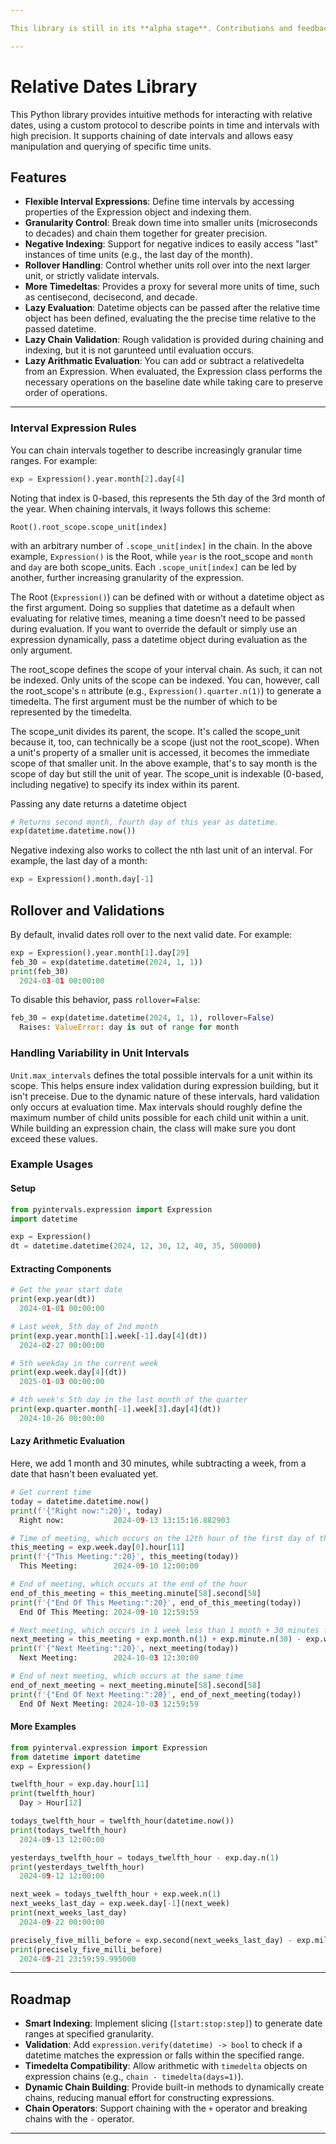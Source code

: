 ```yaml
---

This library is still in its **alpha stage**. Contributions and feedback are welcome.

---
```


# Relative Dates Library

This Python library provides intuitive methods for interacting with relative dates, using a custom protocol to describe points in time and intervals with high precision. It supports chaining of date intervals and allows easy manipulation and querying of specific time units.

## Features

- **Flexible Interval Expressions**: Define time intervals by accessing properties of the Expression object and indexing them.
- **Granularity Control**: Break down time into smaller units (microseconds to decades) and chain them together for greater precision.
- **Negative Indexing**: Support for negative indices to easily access "last" instances of time units (e.g., the last day of the month).
- **Rollover Handling**: Control whether units roll over into the next larger unit, or strictly validate intervals.
- **More Timedeltas**: Provides a proxy for several more units of time, such as centisecond, decisecond, and decade.
- **Lazy Evaluation**: Datetime objects can be passed after the relative time object has been defined, evaluating the the precise time relative to the passed datetime.
- **Lazy Chain Validation**: Rough validation is provided during chaining and indexing, but it is not garunteed until evaluation occurs.
- **Lazy Arithmatic Evaluation**: You can add or subtract a relativedelta from an Expression. When evaluated, the Expression class performs the necessary operations on the baseline date while taking care to preserve order of operations.

---

### Interval Expression Rules

You can chain intervals together to describe increasingly granular time ranges. For example:

```python
exp = Expression().year.month[2].day[4]
```

Noting that index is 0-based, this represents the 5th day of the 3rd month of the year. When chaining intervals, it lways follows this scheme:

   `Root().root_scope.scope_unit[index]`

with an arbitrary number of `.scope_unit[index]` in the chain. In the above example, `Expression()` is the Root, while `year` is the root_scope and `month` and `day` are both scope_units.
Each `.scope_unit[index]` can be led by another, further increasing granularity of the expression.

The Root (`Expression()`) can be defined with or without a datetime object as the first argument. Doing so supplies that datetime as a default when evaluating for relative times, meaning a time doesn't need to be passed during evaluation. If you want to override the default or simply use an expression dynamically, pass a datetime object during evaluation as the only argument.

The root_scope defines the scope of your interval chain. As such, it can not be indexed. Only units of the scope can be indexed. You can, however, call the root_scope's `n` attribute (e.g., `Expression().quarter.n(1)`) to generate a timedelta. The first argument must be the number of which to be represented by the timedelta.

The scope_unit divides its parent, the scope. It's called the scope_unit because it, too, can technically be a scope (just not the root_scope). When a unit's property of a smaller unit is accessed, it becomes the immediate scope of that smaller unit. In the above example, that's to say month is the scope of day but still the unit of year. The scope_unit is indexable (0-based, including negative) to specify its index within its parent.

Passing any date returns a datetime object
```python
# Returns second month, fourth day of this year as datetime.
exp(datetime.datetime.now())
```

Negative indexing also works to collect the nth last unit of an interval. For example, the last day of a month:
```python
exp = Expression().month.day[-1]
```

## Rollover and Validations

By default, invalid dates roll over to the next valid date. For example:

```python
exp = Expression().year.month[1].day[29]
feb_30 = exp(datetime.datetime(2024, 1, 1))
print(feb_30)
  2024-03-01 00:00:00
```

To disable this behavior, pass `rollover=False`:

```python
feb_30 = exp(datetime.datetime(2024, 1, 1), rollover=False)
  Raises: ValueError: day is out of range for month
```

### Handling Variability in Unit Intervals

`Unit.max_intervals` defines the total possible intervals for a unit within its scope. This helps ensure index validation during expression building, but it isn't preceise. Due to the dynamic nature of these intervals, hard validation only occurs at evaluation time. Max intervals should roughly define the maximum number of child units possible for each child unit within a unit. While building an expression chain, the class will make sure you dont exceed these values.

### Example Usages

#### Setup

```python
from pyintervals.expression import Expression
import datetime

exp = Expression()
dt = datetime.datetime(2024, 12, 30, 12, 40, 35, 500000)
```

#### Extracting Components

```python
# Get the year start date
print(exp.year(dt))
  2024-01-01 00:00:00

# Last week, 5th day of 2nd month
print(exp.year.month[1].week[-1].day[4](dt))
  2024-02-27 00:00:00

# 5th weekday in the current week
print(exp.week.day[4](dt))
  2025-01-03 00:00:00

# 4th week's 5th day in the last month of the quarter
print(exp.quarter.month[-1].week[3].day[4](dt))
  2024-10-26 00:00:00
```

#### Lazy Arithmetic Evaluation

Here, we add 1 month and 30 minutes, while subtracting a week, from a date that hasn't been evaluated yet.

```python
# Get current time
today = datetime.datetime.now()
print(f'{"Right now:":20}', today)
  Right now:           2024-09-13 13:15:16.882903

# Time of meeting, which occurs on the 12th hour of the first day of the week
this_meeting = exp.week.day[0].hour[11]
print(f'{"This Meeting:":20}', this_meeting(today))
  This Meeting:        2024-09-10 12:00:00

# End of meeting, which occurs at the end of the hour
end_of_this_meeting = this_meeting.minute[58].second[58]
print(f'{"End Of This Meeting:":20}', end_of_this_meeting(today))
  End Of This Meeting: 2024-09-10 12:59:59

# Next meeting, which occurs in 1 week less than 1 month + 30 minutes from this meeting
next_meeting = this_meeting + exp.month.n(1) + exp.minute.n(30) - exp.week.n(1)
print(f'{"Next Meeting:":20}', next_meeting(today))
  Next Meeting:        2024-10-03 12:30:00

# End of next meeting, which occurs at the same time
end_of_next_meeting = next_meeting.minute[58].second[58]
print(f'{"End Of Next Meeting:":20}', end_of_next_meeting(today))
  End Of Next Meeting: 2024-10-03 12:59:59
```

#### More Examples

```python
from pyinterval.expression import Expression
from datetime import datetime
exp = Expression()

twelfth_hour = exp.day.hour[11]
print(twelfth_hour)
  Day > Hour[12]

todays_twelfth_hour = twelfth_hour(datetime.now())
print(todays_twelfth_hour)
  2024-09-13 12:00:00

yesterdays_twelfth_hour = todays_twelfth_hour - exp.day.n(1)
print(yesterdays_twelfth_hour)
  2024-09-12 12:00:00

next_week = todays_twelfth_hour + exp.week.n(1)
next_weeks_last_day = exp.week.day[-1](next_week)
print(next_weeks_last_day)
  2024-09-22 00:00:00

precisely_five_milli_before = exp.second(next_weeks_last_day) - exp.millisecond.n(5)
print(precisely_five_milli_before)
  2024-09-21 23:59:59.995000
```

---

## Roadmap

- **Smart Indexing**: Implement slicing (`[start:stop:step]`) to generate date ranges at specified granularity.
- **Validation**: Add `expression.verify(datetime) -> bool` to check if a datetime matches the expression or falls within the specified range.
- **Timedelta Compatibility**: Allow arithmetic with `timedelta` objects on expression chains (e.g., `chain - timedelta(days=1)`).
- **Dynamic Chain Building**: Provide built-in methods to dynamically create chains, reducing manual effort for constructing expressions.
- **Chain Operators**: Support chaining with the `+` operator and breaking chains with the `-` operator.

---